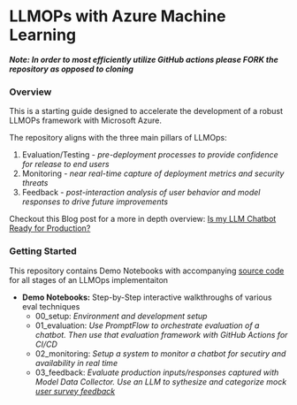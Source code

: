 # LLMOPs with Azure Machine Learning

**_Note: In order to most efficiently utilize GitHub actions please FORK the repository as opposed to cloning_**

### **Overview**
This is a starting guide designed to accelerate the development of a robust LLMOPs framework with Microsoft Azure.

The repository aligns with the three main pillars of LLMOps:
1. Evaluation/Testing - _pre-deployment processes to provide confidence for release to end users_
2. Monitoring - _near real-time capture of deployment metrics and security threats_
3. Feedback - _post-interaction analysis of user behavior and model responses to drive future improvements_

Checkout this Blog post for a more in depth overview: [Is my LLM Chatbot Ready for Production?](https://techcommunity.microsoft.com/t5/ai-ai-platform-blog/is-my-llm-chatbot-ready-for-production/ba-p/4102526)

### **Getting Started**  
This repository contains Demo Notebooks with accompanying [source code](./src/) for all stages of an LLMOps implementaiton
  
- **Demo Notebooks:** Step-by-Step interactive walkthroughs of various eval techniques
  - 00_setup: _Environment and development setup_
  - 01_evaluation: _Use PromptFlow to orchestrate evaluation of a chatbot. Then use that evaluation framework with GitHub Actions for CI/CD_
  - 02_monitoring: _Setup a system to monitor a chatbot for secutiry and availability in real time_
  - 03_feedback: _Evaluate production inputs/responses captured with Model Data Collector. Use an LLM to sythesize and categorize mock [user survey feedback](./data/sample_user_feedback.csv)_
